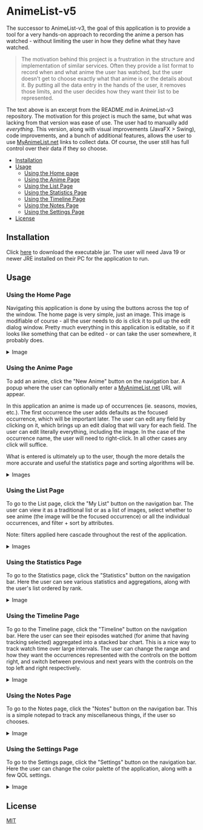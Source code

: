 # AnimeList-v5

The successor to AnimeList-v3, the goal of this application is to provide a tool for a very hands-on approach to recording the anime
a person has watched - without limiting the user in how they define what they have watched.


>The motivation behind this project is a frustration in the structure and implementation of similar services. 
Often they provide a list format to record when and what anime the user has watched, but the user doesn't get to choose exactly what that anime is or the details about it. 
By putting all the data entry in the hands of the user, it removes those limits, and the user decides how they want their list to be represented.

The text above is an excerpt from the README.md in AnimeList-v3 repository. The motivation for this project is much the same, but what was lacking from 
that version was ease of use. The user had to manually add *everything*. This version, along with visual improvements (JavaFX > Swing), 
code improvements, and a bunch of additional features, allows the user to use [MyAnimeList.net](https://myanimelist.net/) links to
collect data. Of course, the user still has full control over their data if they so choose.

* [Installation](#installation)
* [Usage](#usage)
    + [Using the Home page](#using-the-home-page)
    + [Using the Anime Page](#using-the-anime-page)
    + [Using the List Page](#using-the-list-page)
    + [Using the Statistics Page](#using-the-statistics-page)
    + [Using the Timeline Page](#using-the-timeline-page)
    + [Using the Notes Page](#using-the-notes-page)
    + [Using the Settings Page](#using-the-Settings-page)
* [License](#license)


## Installation

Click [here](https://github.com/Blueredemption/AnimeList-v5/releases/tag/5.1.2) to download the executable jar. The user will need Java 19 or newer JRE installed
on their PC for the application to run. 
## Usage

### Using the Home Page
Navigating this application is done by using the buttons across the top of the window. The home page is very simple, just an image. This image is modifiable of course -
all the user needs to do is click it to pull up the edit dialog window. Pretty much everything in this application is editable, so if it looks like something that can be edited - or can take the 
user somewhere, it probably does.

<details><summary>Image</summary>

![alt text](tutorial/home_image.png)

</details>


### Using the Anime Page

To add an anime, click the "New Anime" button on the navigation bar. A popup where the user can optionally enter a [MyAnimeList.net](https://myanimelist.net/) URL will appear.

In this application an anime is made up of occurrences (ie. seasons, movies, etc.). The first occurrence the user adds defaults as the focused occurrence, which will be important later.
The user can edit any field by clicking on it, which brings up an edit dialog that will vary for each field. The user can edit literally everything, including the image.
In the case of the occurrence name, the user will need to right-click. In all other cases any click will suffice.


What is entered is ultimately up to the user, though the more details the more accurate and useful the statistics page and sorting algorithms will be.

<details><summary>Images</summary>

![alt text](tutorial/add_anime_image.png)
![alt text](tutorial/anime_image.png)

</details>

### Using the List Page

To go to the List page, click the "My List" button on the navigation bar. The user can view it as a traditional list or as a list of images, 
select whether to see anime (the image will be the focused occurrence) or all the individual occurrences, and filter + sort by attributes.

Note: filters applied here cascade throughout the rest of the application.

<details><summary>Images</summary>

![alt text](tutorial/list_image.png)
![alt text](tutorial/image_image.png)

</details>

### Using the Statistics Page

To go to the Statistics page, click the "Statistics" button on the navigation bar. Here the user can see various statistics and aggregations, along with the user's
list ordered by rank.

<details><summary>Image</summary>

![alt text](tutorial/statistics_image.png)

</details>

### Using the Timeline Page

To go to the Timeline page, click the "Timeline" button on the navigation bar. Here the user can see their episodes watched (for anime that having tracking selected) aggregated
into a stacked bar chart. This is a nice way to track watch time over large intervals. The user can change the range and how they want the occurrences represented with the controls on 
the bottom right, and switch between previous and next years with the controls on the top left and right respectively.

<details><summary>Image</summary>

![alt text](tutorial/timeline_image.png)

</details>

### Using the Notes Page

To go to the Notes page, click the "Notes" button on the navigation bar. This is a simple notepad to track any miscellaneous things, if the user so chooses.

<details><summary>Image</summary>

![alt text](tutorial/notes_image.png)

</details>

### Using the Settings Page

To go to the Settings page, click the "Settings" button on the navigation bar. Here the user can change the color palette of the application, along with a few
QOL settings.

<details><summary>Image</summary>

![alt text](tutorial/settings_image.png)

</details>

## License
[MIT](https://choosealicense.com/licenses/mit/)
